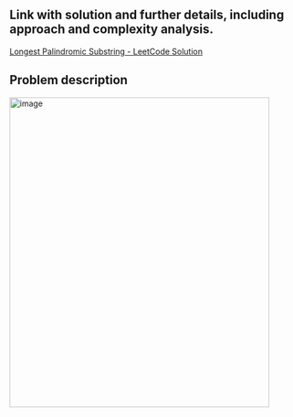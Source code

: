 ## Link with solution and further details, including approach and complexity analysis.
[Longest Palindromic Substring  - LeetCode Solution](https://leetcode.com/problems/longest-palindromic-substring/solutions/7103086/5-longest-palindromic-substring)

## Problem description
<img width="455" height="542" alt="image" src="https://github.com/user-attachments/assets/07af24b2-de59-4d4c-aa3c-40e9485813c7" />
